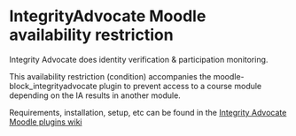 # IntegrityAdvocate Moodle availability restriction

Integrity Advocate does identity verification & participation monitoring. 

This availability restriction (condition) accompanies the moodle-block_integrityadvocate plugin to prevent access to a course module depending on the IA results in another module.

Requirements, installation, setup, etc can be found in the [Integrity Advocate Moodle plugins wiki](/mwebv/moodle-block_integrityadvocate/wiki/)